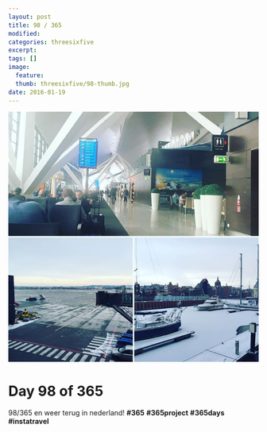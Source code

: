 ```yaml
---
layout: post
title: 98 / 365
modified:
categories: threesixfive
excerpt:
tags: []
image:
  feature: 
  thumb: threesixfive/98-thumb.jpg
date: 2016-01-19
---
```


![98](/images/threesixfive/98.jpg)

# Day 98 of 365

98/365 en weer terug in nederland! **\#365** **\#365project** **\#365days** **\#instatravel** 
